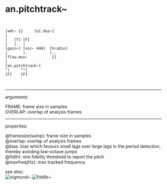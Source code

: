 # an.pitchtrack~

```


[adc~ 1]     [ui.dsp~]
|
|   [T] [F]
|   |.  |
[gain~] [osc~ 440]  [hradio]
|       |.          |..
[flow.mux~           2]
|
[an.pitchtrack~]
^|     ^^|
[F]    [F]

            
```
---
arguments:

FRAME: frame size in
            samples<br>
OVERLAP: overlap of analysis
            frames<br>

---
properties:

@framesize(samp): frame size in samples<br>
@overlap: overlap of analysis
            frames<br>
@bias: bias which
            favours small lags over large lags in the period detection, thereby avoiding low-octave
            jumps<br>
@fidthr: min
            fidelity threshold to report the pitch<br>
@maxfreq(Hz): max tracked frequency<br>

see also:<br>
![sigmund~]("img/object_sigmund~.png")
![fiddle~]("img/object_fiddle~.png")

